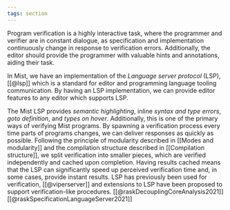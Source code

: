 ```yaml
---
tags: section
---
```


Program verification is a highly interactive task, where the programmer and verifier are in constant dialogue, as specification and implementation continuously change in response to verification errors. Additionally, the editor should provide the programmer with valuable hints and annotations, aiding their task.

In Mist, we have an implementation of the _Language server protocol_ (LSP), [[@lsp]] which is a standard for editor and programming language tooling communication. By having an LSP implementation, we can provide editor features to any editor which supports LSP.

The Mist LSP provides _semantic highlighting_, inline _syntax and type errors_, _goto definition_, and _types on hover_. Additionally, this is one of the primary ways of verifying Mist programs. By spawning a verification process every time parts of programs changes, we can deliver responses as quickly as possible. Following the principle of modularity described in [[Modes and modularity]] and the compilation structure described in [[Compilation structure]], we split verification into smaller pieces, which are verified independently and cached upon completion. Having results cached means that the LSP can significantly speed up perceived verification time and, in some cases, provide instant results. LSP has previously been used for verification, [[@viperserver]] and extensions to LSP have been proposed to support verification-like procedures. [[@raskDecouplingCoreAnalysis2021]] [[@raskSpecificationLanguageServer2021]]
